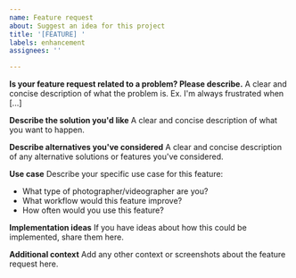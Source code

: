 ```yaml
---
name: Feature request
about: Suggest an idea for this project
title: '[FEATURE] '
labels: enhancement
assignees: ''

---
```


**Is your feature request related to a problem? Please describe.**
A clear and concise description of what the problem is. Ex. I'm always frustrated when [...]

**Describe the solution you'd like**
A clear and concise description of what you want to happen.

**Describe alternatives you've considered**
A clear and concise description of any alternative solutions or features you've considered.

**Use case**
Describe your specific use case for this feature:
- What type of photographer/videographer are you?
- What workflow would this feature improve?
- How often would you use this feature?

**Implementation ideas**
If you have ideas about how this could be implemented, share them here.

**Additional context**
Add any other context or screenshots about the feature request here.